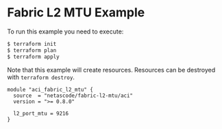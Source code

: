 <!-- BEGIN_TF_DOCS -->
# Fabric L2 MTU Example

To run this example you need to execute:

```bash
$ terraform init
$ terraform plan
$ terraform apply
```

Note that this example will create resources. Resources can be destroyed with `terraform destroy`.

```hcl
module "aci_fabric_l2_mtu" {
  source  = "netascode/fabric-l2-mtu/aci"
  version = ">= 0.8.0"

  l2_port_mtu = 9216
}
```
<!-- END_TF_DOCS -->